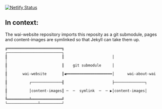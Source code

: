 [![Netlify Status](https://api.netlify.com/api/v1/badges/7594e39d-39ba-4589-b534-faf166e8527d/deploy-status)](https://app.netlify.com/sites/wai-about-wai/deploys)

## In context:

The wai-website repository imports this reposity as a git submodule, pages and content-images are symlinked so that Jekyll can take them up.

```
╔═════════════════════════╗                      ┌─────────────────────────┐
║                         ║                      │                         │
║                         ║    git submodule     │                         │
║       wai-website       ║◀━━━━━━━━━━━━━━━━━━━━━│      wai-about-wai      │
║          ┌──────────────╢                      ├──────────────┐          │
║          │content-images║ ─  ─  symlink  ─  ─ ▶│content-images│          │
╚══════════╧══════════════╝                      └──────────────┴──────────┘
```